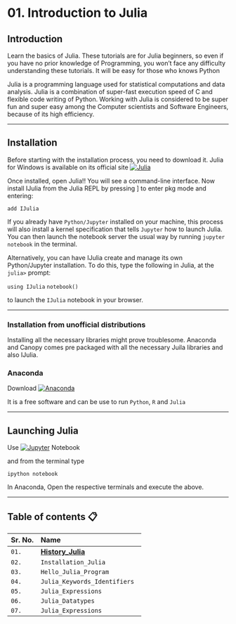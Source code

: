 
# 01. Introduction to Julia 
## Introduction 
Learn the basics of Julia. These tutorials are for Julia beginners, so even if you have no prior knowledge of Programming, you won’t face any difficulty understanding these tutorials.
It will be easy for those who knows Python

Julia is a programming language used for statistical computations and data analysis. Julia is a combination of super-fast execution speed of C and flexible code writing of Python. Working with Julia is considered to be super fun and super easy among the Computer scientists and Software Engineers, because of its high efficiency.

---

## Installation 
Before starting with the installation process, you need to download it. 
Julia for Windows is available on its official site [![Julia](https://img.shields.io/badge/-Julia-9558B2?style=for-the-badge&logo=julia&logoColor=white)](https://julialang.org/downloads/)

Once installed, open Julia!! You will see a command-line interface. Now install IJulia from the Julia REPL by pressing ] to enter pkg mode and entering:

`add IJulia`

If you already have `Python/Jupyter` installed on your machine, this process will also install a kernel specification that tells `Jupyter` how to launch Julia. You can then launch the notebook server the usual way by running `jupyter notebook` in the terminal.

Alternatively, you can have IJulia create and manage its own Python/Jupyter installation. To do this, type the following in Julia, at the `julia>` prompt:

`using IJulia`
`notebook()`

to launch the `IJulia` notebook in your browser. 

---

### Installation from unofficial distributions

Installing all the necessary libraries might prove troublesome. 
Anaconda and Canopy comes pre packaged with all the necessary Juila libraries 
and also IJulia. 


### Anaconda

Download [![Anaconda](https://img.shields.io/badge/Anaconda-%2344A833.svg?style=for-the-badge&logo=anaconda&logoColor=white)](https://www.anaconda.com/products/individual)

It is a free software and can be use to run `Python`, `R` and `Julia`

---

## Launching Julia 
Use
<a href="https://jupyter.org/" target="_blank"><img alt="Jupyter" src="https://img.shields.io/badge/Jupyter-F37626.svg?&style=flat-square&logo=Jupyter&logoColor=white"></a> Notebook

and from the terminal type


`ipython notebook`

In Anaconda, Open the respective terminals and execute the above.

---

## Table of contents 📋

| **Sr. No.** |    **Name**     | 
| :-------- | :------- | 
| `01.`      | **[History_Julia](http://localhost:8888/notebooks/Julia_Lectures/01.%20History%20of%20Julia.ipynb#)** |
| `02.`      | `Installation_Julia`                                                                                   |
| `03.`      | `Hello_Julia_Program ` |
| `04.`      | `Julia_Keywords_Identifiers ` |
| `05.`      | `Julia_Expressions ` |
| `06.`      | `Julia_Datatypes` |
| `07.`      | `Julia_Expressions ` |














  
